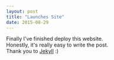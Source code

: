 ```yaml
---
layout: post
title: "Launches Site"
date: 2015-08-29
---
```


<div class="row marketing">

Finally I've finished deploy this website. <br>
Honestly, it's really easy to write the post. <br>
Thank you to [Jekyll](http://jekyllrb.com) :)

</div>